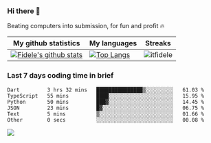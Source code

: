### Hi there 👋
<p>Beating computers into submission, for fun and profit 🔥</p>

|My github statistics|My languages|Streaks|
|-|-|-|
|[![Fidele's github stats](https://github-readme-stats.vercel.app/api?username=itfidele&count_private=true&show_icons=true&theme=dark&hide_title=true)](https://github.com/itfidele)|[![Top Langs](https://github-readme-stats.vercel.app/api/top-langs/?username=itfidele&show_icons=true&langs_count=10&theme=dark&layout=compact&hide_title=true)](https://github.com/itfidele)|![itfidele](https://github-readme-streak-stats.herokuapp.com/?user=itfidele&theme=dark)

### Last 7 days coding time in brief
<!--START_SECTION:waka-->

```text
Dart         3 hrs 32 mins   ███████████████▒░░░░░░░░░   61.03 %
TypeScript   55 mins         ████░░░░░░░░░░░░░░░░░░░░░   15.95 %
Python       50 mins         ███▓░░░░░░░░░░░░░░░░░░░░░   14.45 %
JSON         23 mins         █▓░░░░░░░░░░░░░░░░░░░░░░░   06.75 %
Text         5 mins          ▒░░░░░░░░░░░░░░░░░░░░░░░░   01.66 %
Other        0 secs          ░░░░░░░░░░░░░░░░░░░░░░░░░   00.08 %
```

<!--END_SECTION:waka-->

![](https://komarev.com/ghpvc/?username=itfidele)
